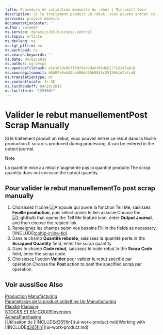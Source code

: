 ```yaml
---
title: Procédure de validation manuelle du rebut | Microsoft Docs
description: Si le traitement produit un rebut, vous pouvez entrer ce rebut dans la feuille production. Remarquez que la quantité perte n'augmente pas la quantité produite.
services: project-madeira
documentationcenter: ''
author: SorenGP
ms.service: dynamics365-business-central
ms.topic: article
ms.devlang: na
ms.tgt_pltfrm: na
ms.workload: na
ms.search.keywords: ''
ms.date: 04/01/2019
ms.author: sgroespe
ms.openlocfilehash: ebe165de02ff3925a67da8306de0277e2315ad16
ms.sourcegitcommit: 60b87e5eb32bb408dd65b9855c29159b1dfbfca8
ms.translationtype: HT
ms.contentlocale: fr-BE
ms.lasthandoff: 04/29/2019
ms.locfileid: "1253661"
---
```

# <a name="post-scrap-manually"></a><span data-ttu-id="da80e-104">Valider le rebut manuellement</span><span class="sxs-lookup"><span data-stu-id="da80e-104">Post Scrap Manually</span></span>
<span data-ttu-id="da80e-105">Si le traitement produit un rebut, vous pouvez entrer ce rebut dans la feuille production.</span><span class="sxs-lookup"><span data-stu-id="da80e-105">If scrap is produced during processing, it can be entered in the output journal.</span></span> 

> [!NOTE]
> <span data-ttu-id="da80e-106">La quantité mise au rebut n'augmente pas la quantité produite.</span><span class="sxs-lookup"><span data-stu-id="da80e-106">The scrap quantity does not increase the output quantity.</span></span>  

## <a name="to-post-scrap-manually"></a><span data-ttu-id="da80e-107">Pour valider le rebut manuellement</span><span class="sxs-lookup"><span data-stu-id="da80e-107">To post scrap manually</span></span>  
1. <span data-ttu-id="da80e-108">Choisissez l'icône ![Ampoule qui ouvre la fonction Tell Me](media/ui-search/search_small.png "Dites-moi ce que vous voulez faire"), saisissez **Feuille production**, puis sélectionnez le lien associé.</span><span class="sxs-lookup"><span data-stu-id="da80e-108">Choose the ![Lightbulb that opens the Tell Me feature](media/ui-search/search_small.png "Tell me what you want to do") icon, enter **Output Journal**, and then choose the related link.</span></span>  
2. <span data-ttu-id="da80e-109">Renseignez les champs selon vos besoins.</span><span class="sxs-lookup"><span data-stu-id="da80e-109">Fill in the fields as necessary.</span></span> [!INCLUDE[tooltip-inline-tip](includes/tooltip-inline-tip_md.md)]  
3. <span data-ttu-id="da80e-110">Dans le champ **Quantité rebutée**, saisissez la quantité perte.</span><span class="sxs-lookup"><span data-stu-id="da80e-110">In the **Scrapped Quantity** field, enter the scrap quantity.</span></span>  
4. <span data-ttu-id="da80e-111">Dans le champ **Code rebut**, saisissez le code rebut.</span><span class="sxs-lookup"><span data-stu-id="da80e-111">In the **Scrap Code** field, enter the scrap code.</span></span>  
5. <span data-ttu-id="da80e-112">Choisissez l'action **Valider** pour valider le rebut spécifié par opération.</span><span class="sxs-lookup"><span data-stu-id="da80e-112">Choose the **Post** action to post the specified scrap per operation.</span></span>  

## <a name="see-also"></a><span data-ttu-id="da80e-113">Voir aussi</span><span class="sxs-lookup"><span data-stu-id="da80e-113">See Also</span></span>  
<span data-ttu-id="da80e-114">[Production](production-manage-manufacturing.md)  </span><span class="sxs-lookup"><span data-stu-id="da80e-114">[Manufacturing](production-manage-manufacturing.md)  </span></span>  
[<span data-ttu-id="da80e-115">Paramétrage de la production</span><span class="sxs-lookup"><span data-stu-id="da80e-115">Setting Up Manufacturing</span></span>](production-configure-production-processes.md)  
<span data-ttu-id="da80e-116">[Planifié](production-planning.md)    </span><span class="sxs-lookup"><span data-stu-id="da80e-116">[Planning](production-planning.md)    </span></span>  
[<span data-ttu-id="da80e-117">STOCKS ET EN-COURS</span><span class="sxs-lookup"><span data-stu-id="da80e-117">Inventory</span></span>](inventory-manage-inventory.md)  
[<span data-ttu-id="da80e-118">Achats</span><span class="sxs-lookup"><span data-stu-id="da80e-118">Purchasing</span></span>](purchasing-manage-purchasing.md)  
<span data-ttu-id="da80e-119">[Utilisation de [!INCLUDE[d365fin](includes/d365fin_md.md)]](ui-work-product.md)</span><span class="sxs-lookup"><span data-stu-id="da80e-119">[Working with [!INCLUDE[d365fin](includes/d365fin_md.md)]](ui-work-product.md)</span></span>
